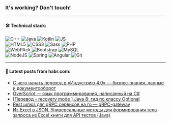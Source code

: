 ### It's working? Don't touch!

---

#### 🛠️ Technical stack:

![C++](https://img.shields.io/badge/C++-informational?logo=c%2B%2B&style=flat&logoColor=white&color=9C033A)
![Java](https://img.shields.io/badge/Java-informational?logo=java&style=flat&logoColor=white&color=007396)
![Kotlin](https://img.shields.io/badge/Kotlin-informational?logo=Kotlin&style=flat&logoColor=white&color=0095D5)
![JS](https://img.shields.io/badge/JS-informational?logo=javaScript&style=flat&logoColor=black&color=F7Df1E) <br>
![HTML5](https://img.shields.io/badge/HTML5-informational?logo=html5&style=flat&logoColor=white&color=E34F26)
![CSS3](https://img.shields.io/badge/CSS3-informational?logo=css3&style=flat&logoColor=white&color=157286)
![Sass](https://img.shields.io/badge/Saas-informational?logo=sass&style=flat&logoColor=white&color=hotpink)
![PHP](https://img.shields.io/badge/PHP-informational?logo=php&style=flat&logoColor=white&color=777BB4) <br>
![WebPAck](https://img.shields.io/badge/WebPack-informational?logo=webPack&style=flat&logoColor=white&color=FF6F00)
![Bootstrap](https://img.shields.io/badge/Bootstrap-informational?logo=Bootstrap&style=flat&logoColor=white&color=7952B3)
![MySQL](https://img.shields.io/badge/MySQL-informational?logo=MySQL&style=flat&logoColor=white&color=00f) <br>
![NodeJS](https://img.shields.io/badge/NodeJS-informational?logo=node.js&style=flat&logoColor=white&color=43853D)
![Spring](https://img.shields.io/badge/Spring-informational?logo=Spring&style=flat&logoColor=white&color=0A9EDC)
![Angular](https://img.shields.io/badge/Vue-informational?logo=vue.js&style=flat&logoColor=white&color=red)
![Git](https://img.shields.io/badge/Git-informational?logo=git&style=flat&logoColor=white&color=darkorange)

___

#### 💬 Latest posts from habr.com:

<!-- BLOG-POST-LIST:START -->
- [С чего начать переход в «Индустрию 4.0» — бизнес-знания, данные и документооборот](https://habr.com/ru/post/658739/?utm_source=habrahabr&utm_medium=rss&utm_campaign=658739)
- [OverScript — язык программирования, написанный на C#](https://habr.com/ru/post/656035/?utm_source=habrahabr&utm_medium=rss&utm_campaign=656035)
- [[Перевод - recovery mode ] Java 8: гид по классу Optional](https://habr.com/ru/post/658457/?utm_source=habrahabr&utm_medium=rss&utm_campaign=658457)
- [Rest шлюз для gRPC сервисов на го — gRPC-gateway](https://habr.com/ru/post/658769/?utm_source=habrahabr&utm_medium=rss&utm_campaign=658769)
- [Из Excel в JSON. Универсальные методы для формирования тела запроса из Excel книги для API тестов &lpar;Java&rpar;](https://habr.com/ru/post/658763/?utm_source=habrahabr&utm_medium=rss&utm_campaign=658763)
<!-- BLOG-POST-LIST:END -->
